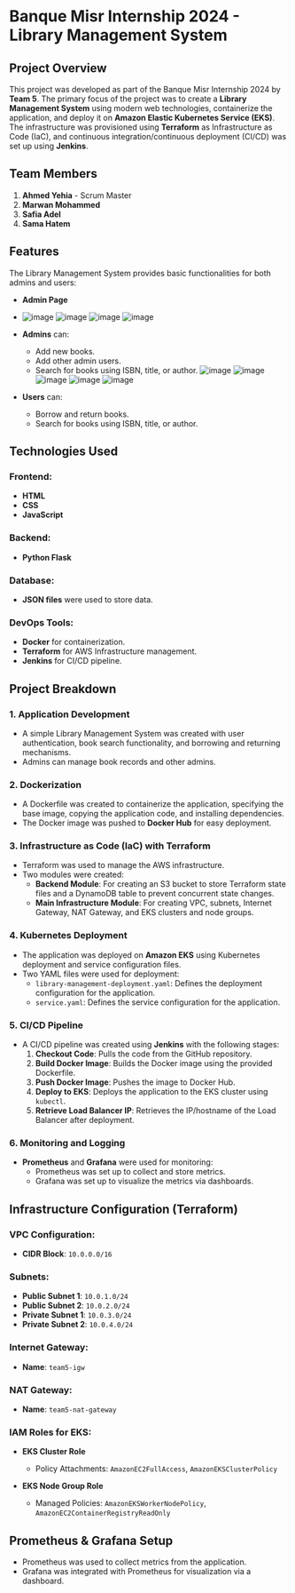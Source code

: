 
# Banque Misr Internship 2024 - Library Management System

## Project Overview

This project was developed as part of the Banque Misr Internship 2024 by **Team 5**. The primary focus of the project was to create a **Library Management System** using modern web technologies, containerize the application, and deploy it on **Amazon Elastic Kubernetes Service (EKS)**. The infrastructure was provisioned using **Terraform** as Infrastructure as Code (IaC), and continuous integration/continuous deployment (CI/CD) was set up using **Jenkins**.

## Team Members

1. **Ahmed Yehia** - Scrum Master
2. **Marwan Mohammed**
3. **Safia Adel**
4. **Sama Hatem**

## Features

The Library Management System provides basic functionalities for both admins and users:
- **Admin Page**
- ![image](https://github.com/user-attachments/assets/739be630-2208-47e4-8ffe-a280f024a9e3)
![image](https://github.com/user-attachments/assets/a75e010a-38bb-4ef6-b6a2-e3f3c1bb8c95)
![image](https://github.com/user-attachments/assets/81f76552-f664-4ba5-af82-08a98cfcbb67)
![image](https://github.com/user-attachments/assets/a6fdb307-95fb-4ced-8aa5-c8549be3f261)

- **Admins** can:
  - Add new books.
  - Add other admin users.
  - Search for books using ISBN, title, or author.
    ![image](https://github.com/user-attachments/assets/d24b226e-4235-4888-bdc4-405f46d73745)
    ![image](https://github.com/user-attachments/assets/a0f96062-33b0-407d-b9a6-6d3a0a67a964)
    ![image](https://github.com/user-attachments/assets/9a18a57c-57d5-422e-897b-d9607ebdb955)
    ![image](https://github.com/user-attachments/assets/774544c0-1a10-4ed0-a6b6-16e09be7017c)
    ![image](https://github.com/user-attachments/assets/44e57825-9bc1-4743-b789-0c53311c118b)

- **Users** can:
  - Borrow and return books.
  - Search for books using ISBN, title, or author.

## Technologies Used

### Frontend:
- **HTML**
- **CSS**
- **JavaScript**

### Backend:
- **Python Flask**

### Database:
- **JSON files** were used to store data.

### DevOps Tools:
- **Docker** for containerization.
- **Terraform** for AWS Infrastructure management.
- **Jenkins** for CI/CD pipeline.

## Project Breakdown

### 1. **Application Development**
   - A simple Library Management System was created with user authentication, book search functionality, and borrowing and returning mechanisms.
   - Admins can manage book records and other admins.

### 2. **Dockerization**
   - A Dockerfile was created to containerize the application, specifying the base image, copying the application code, and installing dependencies.
   - The Docker image was pushed to **Docker Hub** for easy deployment.

### 3. **Infrastructure as Code (IaC) with Terraform**
   - Terraform was used to manage the AWS infrastructure.
   - Two modules were created:
     - **Backend Module**: For creating an S3 bucket to store Terraform state files and a DynamoDB table to prevent concurrent state changes.
     - **Main Infrastructure Module**: For creating VPC, subnets, Internet Gateway, NAT Gateway, and EKS clusters and node groups.

### 4. **Kubernetes Deployment**
   - The application was deployed on **Amazon EKS** using Kubernetes deployment and service configuration files.
   - Two YAML files were used for deployment:
     - `library-management-deployment.yaml`: Defines the deployment configuration for the application.
     - `service.yaml`: Defines the service configuration for the application.

### 5. **CI/CD Pipeline**
   - A CI/CD pipeline was created using **Jenkins** with the following stages:
     1. **Checkout Code**: Pulls the code from the GitHub repository.
     2. **Build Docker Image**: Builds the Docker image using the provided Dockerfile.
     3. **Push Docker Image**: Pushes the image to Docker Hub.
     4. **Deploy to EKS**: Deploys the application to the EKS cluster using `kubectl`.
     5. **Retrieve Load Balancer IP**: Retrieves the IP/hostname of the Load Balancer after deployment.

### 6. **Monitoring and Logging**
   - **Prometheus** and **Grafana** were used for monitoring:
     - Prometheus was set up to collect and store metrics.
     - Grafana was set up to visualize the metrics via dashboards.

## Infrastructure Configuration (Terraform)

### VPC Configuration:
- **CIDR Block**: `10.0.0.0/16`

### Subnets:
- **Public Subnet 1**: `10.0.1.0/24`
- **Public Subnet 2**: `10.0.2.0/24`
- **Private Subnet 1**: `10.0.3.0/24`
- **Private Subnet 2**: `10.0.4.0/24`

### Internet Gateway:
- **Name**: `team5-igw`

### NAT Gateway:
- **Name**: `team5-nat-gateway`

### IAM Roles for EKS:
- **EKS Cluster Role**
  - Policy Attachments: `AmazonEC2FullAccess`, `AmazonEKSClusterPolicy`
  
- **EKS Node Group Role**
  - Managed Policies: `AmazonEKSWorkerNodePolicy`, `AmazonEC2ContainerRegistryReadOnly`

## Prometheus & Grafana Setup

- Prometheus was used to collect metrics from the application.
- Grafana was integrated with Prometheus for visualization via a dashboard.

